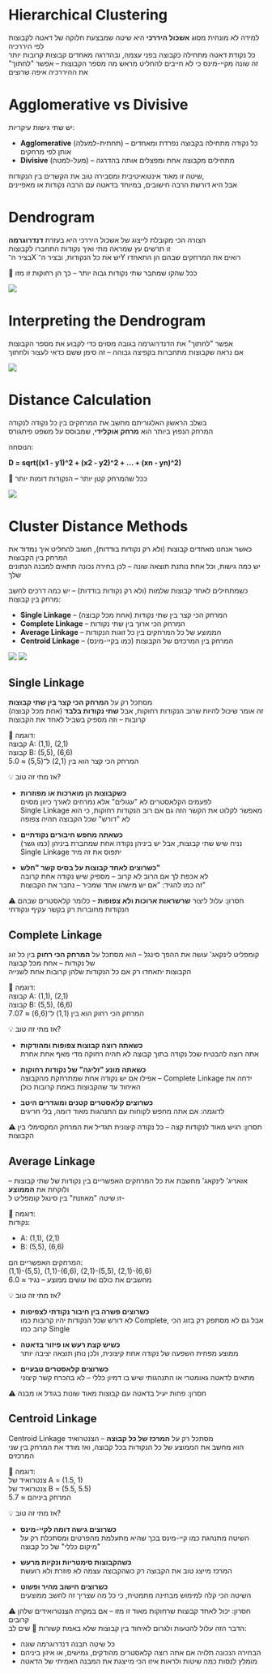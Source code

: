 # Hierarchical Clustering

למידה לא מונחית מסוג **אשכול היררכי** היא שיטה שמבצעת חלוקה של דאטה לקבוצות לפי היררכיה  
כל נקודת דאטה מתחילה כקבוצה בפני עצמה, ובהדרגה מאחדים קבוצות קרובות יותר  
זה שונה מקיי-מינס כי לא חייבים להחליט מראש מה מספר הקבוצות – אפשר "לחתוך" את ההיררכיה איפה שרוצים

# Agglomerative vs Divisive

יש שתי גישות עיקריות:

- **Agglomerative** (תחתית-למעלה) – כל נקודה מתחילה בקבוצה נפרדת ומאחדים אותן לפי מרחקים
- **Divisive** (מעל-למטה) – מתחילים מקבוצה אחת ומפצלים אותה בהדרגה

שיטה זו מאוד אינטואיטיבית ומסבירה טוב את הקשרים בין הנקודות,  
אבל היא דורשת הרבה חישובים, במיוחד בדאטה עם הרבה נקודות או מאפיינים

# Dendrogram

הצורה הכי מקובלת לייצוג של אשכול היררכי היא בעזרת **דנדרוגרמה**  
זו תרשים עץ שמראה מתי ואיך נקודות התחברו לקבוצות  
בציר ה־X יש את כל הנקודות, ובציר ה־Y רואים את המרחקים שבהם הן התאחדו

🔸 ככל שהקו שמחבר שתי נקודות גבוה יותר – כך הן רחוקות זו מזו

<img src="hier1.png" style="image: 80%" />

# Interpreting the Dendrogram

אפשר "לחתוך" את הדנדרוגרמה בגובה מסוים כדי לקבוע את מספר הקבוצות  
אם נראה שקבוצות מתחברות בקפיצה גבוהה – זה סימן ששם כדאי לעצור ולחתוך

<img src="hier2.png" style="image: 80%" />

# Distance Calculation

בשלב הראשון האלגוריתם מחשב את המרחקים בין כל נקודה לנקודה  
המרחק הנפוץ ביותר הוא **מרחק אוקלידי**, שמבוסס על משפט פיתגורס

הנוסחה:

**D = sqrt((x1 - y1)^2 + (x2 - y2)^2 + ... + (xn - yn)^2)**

📌 ככל שהמרחק קטן יותר – הנקודות דומות יותר

<img src="hier3.png" style="image: 80%" />

# Cluster Distance Methods

כאשר אנחנו מאחדים קבוצות (ולא רק נקודות בודדות), חשוב להחליט איך נמדוד את המרחק בין הקבוצות  
יש כמה גישות, וכל אחת נותנת תוצאה שונה – לכן בחירה נכונה תתאים למבנה הנתונים שלך

כשמתחילים לאחד קבוצות שלמות (ולא רק נקודות בודדות) – יש כמה דרכים לחשב מרחק בין קבוצות:

- **Single Linkage** – המרחק הכי קצר בין שתי נקודות (אחת מכל קבוצה)
- **Complete Linkage** – המרחק הכי ארוך בין שתי נקודות
- **Average Linkage** – הממוצע של כל המרחקים בין כל זוגות הנקודות
- **Centroid Linkage** – המרחק בין המרכזים של הקבוצות (כמו בקיי-מינס)

<img src="hier4.png" style="image: 80%" />

<img src="hier5.png" style="image: 80%" />


## Single Linkage

מסתכל רק על **המרחק הכי קצר בין שתי קבוצות**  
זה אומר שיכול להיות שרוב הנקודות רחוקות, אבל **שתי נקודות בלבד** (אחת מכל קבוצה) קרובות – וזה מספיק בשביל לאחד את הקבוצות

📌 דוגמה:  
קבוצה A: (1,1), (2,1)  
קבוצה B: (5,5), (6,6)  
המרחק הכי קצר הוא בין (2,1) ל־(5,5) ≈ 5.0

💡 אז מתי זה טוב?

- **כשקבוצות הן מוארכות או מפוזרות**  
  לפעמים הקלאסטרים לא "עגולים" אלא נמרחים לאורך כיוון מסוים  
  Single Linkage מאפשר לקלוט את הקשר הזה גם אם רוב הנקודות רחוקות, כי הוא לא "דורש" שכל הקבוצה תהיה צפופה

- **כשאתה מחפש חיבורים נקודתיים**  
  נניח שיש שתי קבוצות, אבל יש ביניהן נקודה אחת שמחברת ביניהן (כמו גשר)  
  Single Linkage יתפוס את זה מיד

- **כשרוצים לאחד קבוצות על בסיס קשר "חלש"**  
  לא אכפת לך אם הרוב לא קרוב – מספיק שיש נקודה אחת קרובה  
  זה כמו להגיד: "אם יש מישהו אחד שמכיר – נחבר את הקבוצות"

⚠️ חסרון: עלול ליצור **שרשראות ארוכות ולא צפופות** – כלומר קלאסטרים שבהם הנקודות מחוברות רק בקשר עקיף ונקודתי

## Complete Linkage

קומפליט לינקאג' עושה את ההפך סינגל – הוא מסתכל על **המרחק הכי רחוק** בין כל זוג של נקודות – אחת מכל קבוצה  
הקבוצות יתאחדו רק אם כל הנקודות שלהן קרובות אחת לשנייה

📌 דוגמה:  
קבוצה A: (1,1), (2,1)  
קבוצה B: (5,5), (6,6)  
המרחק הכי רחוק הוא בין (1,1) ל־(6,6) ≈ 7.07

💡 אז מתי זה טוב?

- **כשאתה רוצה קבוצות צפופות ומהודקות**  
  אתה רוצה להבטיח שכל נקודה בתוך קבוצה לא תהיה רחוקה מדי מאף אחת אחרת

- **כשאתה מונע "זליגה" של נקודות רחוקות**  
  אפילו אם יש נקודה אחת שמתרחקת מהקבוצה – Complete Linkage ידחה את האיחוד עד שהקבוצות באמת קרובות כולן

- **כשרוצים קלאסטרים קטנים ומוגדרים היטב**  
  לדוגמה: אם אתה מחפש לקוחות עם התנהגות מאוד דומה, בלי חריגים

⚠️ חסרון: רגיש מאוד לנקודות קצה – כל נקודה קיצונית תגדיל את המרחק המקסימלי בין הקבוצות

## Average Linkage

אואריג' לינקאג' מחשבת את כל המרחקים האפשריים בין נקודות של שתי קבוצות – ולוקחת את **הממוצע**  
זו שיטה "מאוזנת" בין סינגל קומפליט ל- 

📌 דוגמה:  
נקודות:
- A: (1,1), (2,1)  
- B: (5,5), (6,6)

המרחקים האפשריים הם:  
(1,1)-(5,5), (1,1)-(6,6), (2,1)-(5,5), (2,1)-(6,6)  
מחשבים את כולם ואז עושים ממוצע – נגיד ≈ 6.0

💡 אז מתי זה טוב?

- **כשרוצים פשרה בין חיבור נקודתי לצפיפות**  
  לא דורש שכל הנקודות יהיו קרובות כמו Complete, אבל גם לא מסתפק רק בזוג הכי קרוב כמו Single

- **כשיש קצת רעש או פיזור בדאטה**  
  ממוצע מפחית השפעה של נקודה אחת קיצונית, ולכן נותן תוצאה יציבה יותר

- **כשרוצים קלאסטרים טבעיים**  
  מתאים לדאטה גאומטרי או התנהגותי שיש בו דמיון כללי – לא בהכרח קשר קיצוני

⚠️ חסרון: פחות יעיל בדאטה עם קבוצות מאוד שונות בגודל או מבנה

## Centroid Linkage

Centroid Linkage מסתכל רק על **המרכז של כל קבוצה** – הצנטרואיד  
הוא מחשב את הממוצע של כל הנקודות בכל קבוצה, ואז מודד את המרחק בין שני המרכזים

📌 דוגמה:  
צנטרואיד של A = (1.5, 1)  
צנטרואיד של B = (5.5, 5.5)  
המרחק ביניהם ≈ 5.7

💡 אז מתי זה טוב?

- **כשרוצים גישה דומה לקיי-מינס**  
  השיטה מתנהגת כמו קיי-מינס בכך שהיא מתעלמת מהפרטים ומסתכלת רק על "מיקום כללי" של כל קבוצה

- **כשהקבוצות סימטריות ונקיות מרעש**  
  המרכז מייצג טוב את הקבוצה רק כשהקבוצה עצמה לא פוזרת ולא רועשת

- **כשרוצים חישוב מהיר ופשוט**  
  השיטה הכי קלה למימוש מבחינה מתמטית, כי כל מה שצריך זה לחשב ממוצעים

⚠️ חסרון: יכול לאחד קבוצות שרחוקות מאוד זו מזו – אם במקרה הצנטרואידים שלהן קרובים  
הדבר הזה עלול להטעות ולגרום לאיחוד בין קבוצות שלא באמת קשורות
📌 שים לב:  
- כל שיטה תבנה דנדרוגרמה שונה  
- הבחירה הנכונה תלויה אם אתה רוצה קלאסטרים מהודקים, גמישים, או איזון ביניהם  
- מומלץ לנסות כמה שיטות ולראות איזו הכי מייצגת את המבנה האמיתי של הדאטה

